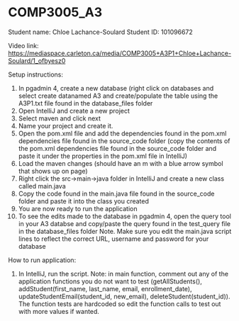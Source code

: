 # COMP3005_A3
Student name: Chloe Lachance-Soulard
Student ID: 101096672

Video link: https://mediaspace.carleton.ca/media/COMP3005+A3P1+Chloe+Lachance-Soulard/1_ofbyesz0

Setup instructions:
1. In pgadmin 4, create a new database (right click on databases and select create datanamed A3 and create/populate the table using the A3P1.txt file found in the database_files folder
2. Open IntelliJ and create a new project
3. Select maven and click next
4. Name your project and create it.
5. Open the pom.xml file and add the dependencies found in the pom.xml dependencies file found in the source_code folder (copy the contents of the pom.xml dependencies file found in the source_code folder and paste it under the properties in the pom.xml file in IntelliJ)
7. Load the maven changes (should have an m with a blue arrow symbol that shows up on page)
8. Right click the src->main->java folder in IntelliJ and create a new class called main.java
9. Copy the code found in the main.java file found in the source_code folder and paste it into the class you created
10. You are now ready to run the application
11. To see the edits made to the database in pgadmin 4, open the query tool in your A3 databse and copy/paste the query found in the test_query file in the database_files folder
Note. Make sure you edit the main.java script lines to reflect the correct URL, username and password for your database

How to run application:
1. In IntelliJ, run the script.
Note: in main function, comment out any of the application functions you do not want to test (getAllStudents(), addStudent(first_name, last_name, email, enrollment_date), updateStudentEmail(student_id, new_email), deleteStudent(student_id)). The function tests are hardcoded so edit the function calls to test out with more values if wanted.  
